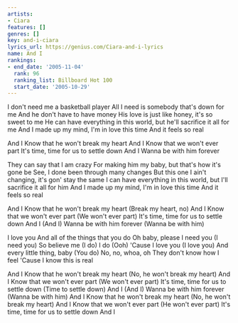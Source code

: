 ```yaml
---
artists:
- Ciara
features: []
genres: []
key: and-i-ciara
lyrics_url: https://genius.com/Ciara-and-i-lyrics
name: And I
rankings:
- end_date: '2005-11-04'
  rank: 96
  ranking_list: Billboard Hot 100
  start_date: '2005-10-29'
---
```

I don't need me a basketball player
All I need is somebody that's down for me
And he don't have to have money
His love is just like honey, it's so sweet to me
He can have everything in this world, but he'll sacrifice it all for me
And I made up my mind, I'm in love this time
And it feels so real


And I
Know that he won't break my heart
And I
Know that we won't ever part
It's time, time for us to settle down
And I
Wanna be with him forever


They can say that I am crazy
For making him my baby, but that's how it's gone be
See, I done been through many changes
But this one I ain't changing, it's gon' stay the same
I can have everything in this world, but I'll sacrifice it all for him
And I made up my mind, I'm in love this time
And it feels so real


And I
Know that he won't break my heart (Break my heart, no)
And I
Know that we won't ever part (We won't ever part)
It's time, time for us to settle down
And I (And I)
Wanna be with him forever (Wanna be with him)


I love you
And all of the things that you do
Oh baby, please
I need you (I need you)
So believe me (I do)
I do (Ooh)
'Cause I love you (I love you)
And every little thing, baby (You do)
No, no, whoa, oh
They don't know how I feel
'Cause I know this is real


And I
Know that he won't break my heart (No, he won't break my heart)
And I
Know that we won't ever part (We won't ever part)
It's time, time for us to settle down (Time to settle down)
And I (And I)
Wanna be with him forever (Wanna be with him)
And I
Know that he won't break my heart (No, he won't break my heart)
And I
Know that we won't ever part (He won't ever part)
It's time, time for us to settle down
And I
